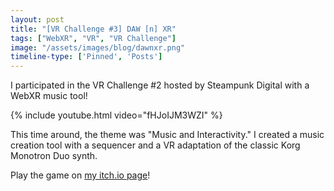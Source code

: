 ```yaml
---
layout: post
title: "[VR Challenge #3] DAW [n] XR"
tags: ["WebXR", "VR", "VR Challenge"]
image: "/assets/images/blog/dawnxr.png"
timeline-type: ['Pinned', 'Posts']
---
```

I participated in the VR Challenge #2 hosted by Steampunk Digital with a WebXR music tool!
<!--more-->

{% include youtube.html video="fHJoIJM3WZI" %}

This time around, the theme was "Music and Interactivity." I created a music creation tool with a sequencer and a VR adaptation of the classic Korg Monotron Duo synth.

Play the game on [my itch.io page](https://gameshire98.itch.io/dawnxr)!